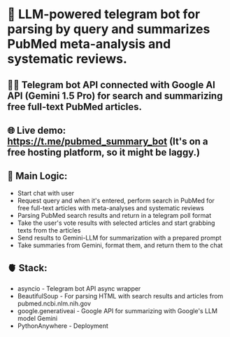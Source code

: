 # 🤖 LLM-powered telegram bot for parsing by query and summarizes PubMed meta-analysis and systematic reviews.

## 🧑‍💻 Telegram bot API connected with Google AI API (Gemini 1.5 Pro) for search and summarizing free full-text PubMed articles.

## 🌐 Live demo: https://t.me/pubmed_summary_bot (It's on a free hosting platform, so it might be laggy.)

## 🧠 Main Logic:
* Start chat with user
* Request query and when it's entered, perform search in PubMed for free full-text articles with meta-analyses and systematic reviews
* Parsing PubMed search results and return in a telegram poll format
* Take the user's vote results with selected articles and start grabbing texts from the articles
* Send results to Gemini-LLM for summarization with a prepared prompt
* Take summaries from Gemini, format them, and return them to the chat


## 🫀 Stack:
* asyncio - Telegram bot API async wrapper
* BeautifulSoup - For parsing HTML with search results and articles from pubmed.ncbi.nlm.nih.gov
* google.generativeai - Google API for summarizing with Google's LLM model Gemini
* PythonAnywhere - Deployment
